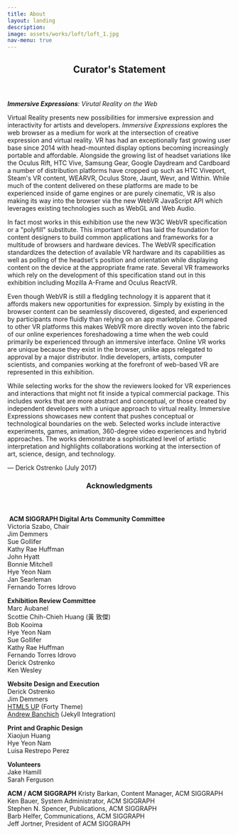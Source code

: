 ```yaml
---
title: About
layout: landing
description:
image: assets/works/loft/loft_1.jpg
nav-menu: true
---
```


<section id="curator">
<div class="inner" markdown="1">
<header class="major">
<h2>Curator's Statement</h2>
</header>

***Immersive Expressions**: Virutal Reality on the Web*

Virtual Reality presents new possibilities for immersive expression and interactivity for artists and developers. *Immersive Expressions* explores the web browser as a medium for work at the intersection of creative expression and virtual reality. VR has had an exceptionally fast growing user base since 2014 with head-mounted display options becoming increasingly portable and affordable. Alongside the growing list of headset variations like the Oculus Rift, HTC Vive, Samsung Gear, Google Daydream and Cardboard a number of distribution platforms have cropped up such as HTC Viveport, Steam's VR content, WEARVR, Oculus Store, Jaunt, Wevr, and Within. While much of the content delivered on these platforms are made to be experienced inside of game engines or are purely cinematic, VR is also making its way into the browser via the new WebVR JavaScript API which leverages existing technologies such as WebGL and Web Audio.

In fact most works in this exhibition use the new W3C WebVR specification or a "polyfill" substitute. This important effort has laid the foundation for content designers to build common applications and frameworks for a multitude of browsers and hardware devices. The WebVR specification standardizes the detection of available VR hardware and its capabilities as well as polling of the headset's position and orientation while displaying content on the device at the appropriate frame rate. Several VR frameworks which rely on the development of this specification stand out in this exhibition including Mozilla A-Frame and Oculus ReactVR.

Even though WebVR is still a fledgling technology it is apparent that it affords makers new opportunities for expression. Simply by existing in the browser content can be seamlessly discovered, digested, and experienced by participants more fluidly than relying on an app marketplace. Compared to other VR platforms this makes WebVR more directly woven into the fabric of our online experiences foreshadowing a time when the web could primarily be experienced through an immersive interface. Online VR works are unique because they exist in the browser, unlike apps relegated to approval by a major distributor. Indie developers, artists, computer scientists, and companies working at the forefront of web-based VR are represented in this exhibition. 

While selecting works for the show the reviewers looked for VR experiences and interactions that might not fit inside a typical commercial package. This includes works that are more abstract and conceptual, or those created by independent developers with a unique approach to virtual reality. Immersive Expressions showcases new content that pushes conceptual or technological boundaries on the web. Selected works include interactive experiments, games, animation, 360-degree video experiences and hybrid approaches. The works demonstrate a sophisticated level of artistic interpretation and highlights collaborations working at the intersection of art, science, design, and technology.

— Derick Ostrenko (July 2017)

</div>
</section>

<section id="credits">
<div class="inner" markdown="1">
<header class="major">
<h3>Acknowledgments</h3>
</header>

 **ACM SIGGRAPH Digital Arts Community Committee**  
Victoria Szabo, Chair  
Jim Demmers  
Sue Gollifer  
Kathy Rae Huffman  
John Hyatt  
Bonnie Mitchell  
Hye Yeon Nam  
Jan Searleman  
Fernando Torres Idrovo  

**Exhibition Review Committee**  
Marc Aubanel  
Scottie Chih-Chieh Huang (黃 致傑)  
Bob Kooima  
Hye Yeon Nam  
Sue Gollifer  
Kathy Rae Huffman  
Fernando Torres Idrovo  
Derick Ostrenko  
Ken Wesley  

**Website Design and Execution**  
Derick Ostrenko  
Jim Demmers  
[HTML5 UP](https://html5up.net) (Forty Theme)  
[Andrew Banchich](http://andrewbanchi.ch/) (Jekyll Integration)  

**Print and Graphic Design**  
Xiaojun Huang  
Hye Yeon Nam  
Luisa Restrepo Perez  

**Volunteers**  
Jake Hamill   
Sarah Ferguson  

**ACM / ACM SIGGRAPH**
Kristy Barkan, Content Manager, ACM SIGGRAPH  
Ken Bauer, System Administrator, ACM SIGGRAPH  
Stephen N. Spencer, Publications, ACM SIGGRAPH  
Barb Helfer, Communications, ACM SIGGRAPH    
Jeff Jortner, President of ACM SIGGRAPH  


</div>
</section>

